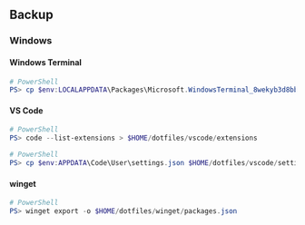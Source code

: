 
## Backup

### Windows


#### Windows Terminal

```powershell
# PowerShell
PS> cp $env:LOCALAPPDATA\Packages\Microsoft.WindowsTerminal_8wekyb3d8bbwe\LocalState\settings.json $HOME/dotfiles/windowsterminal/settings.json
```

#### VS Code

```powershell
# PowerShell
PS> code --list-extensions > $HOME/dotfiles/vscode/extensions
```

```powershell
# PowerShell
PS> cp $env:APPDATA\Code\User\settings.json $HOME/dotfiles/vscode/settings.json
```

#### winget

```powershell
# PowerShell
PS> winget export -o $HOME/dotfiles/winget/packages.json
```
